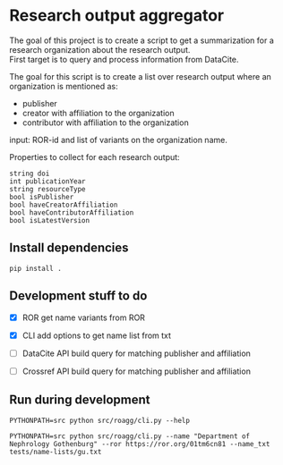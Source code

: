 # Research output aggregator

The goal of this project is to create a script to get a summarization for a research organization about the research output.  
First target is to query and process information from DataCite.  

The goal for this script is to create a list over research output where an organization is mentioned as:
* publisher
* creator with affiliation to the organization
* contributor with affiliation to the organization

input: ROR-id and list of variants on the organization name.

Properties to collect for each research output:
```
string doi
int publicationYear
string resourceType
bool isPublisher
bool haveCreatorAffiliation
bool haveContributorAffiliation
bool isLatestVersion
```

## Install dependencies
`pip install .`

## Development stuff to do
- [x] ROR get name variants from ROR
- [x] CLI add options to get name list from txt
- [ ] DataCite API build query for matching publisher and affiliation
- [ ] Crossref API build query for matching publisher and affiliation


## Run during development
`PYTHONPATH=src python src/roagg/cli.py --help`  

`PYTHONPATH=src python src/roagg/cli.py --name "Department of Nephrology Gothenburg" --ror https://ror.org/01tm6cn81 --name_txt tests/name-lists/gu.txt`


